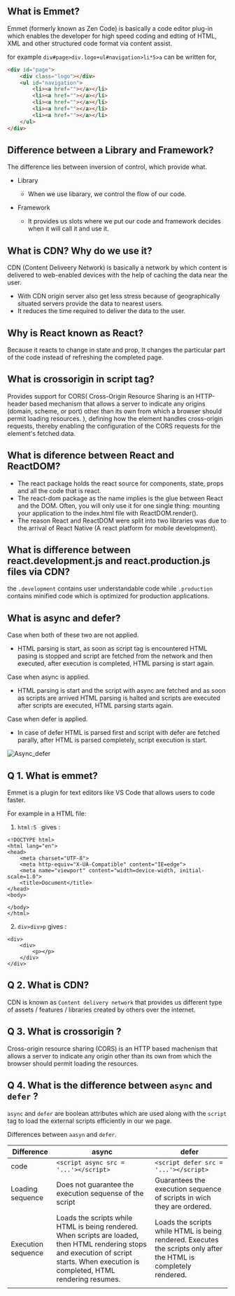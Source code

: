 ## What is Emmet?
Emmet (formerly known as Zen Code) is basically a code editor plug-in which enables the developer for high speed coding and edting of HTML, XML and other structured code format via content assist.

for example `div#page>div.logo+ul#navigation>li*5>a` can be written for,

```html
<div id="page">
	<div class="logo"></div>
	<ul id="navigation">
		<li><a href=""></a></li>
		<li><a href=""></a></li>
		<li><a href=""></a></li>
		<li><a href=""></a></li>
		<li><a href=""></a></li>
	</ul>
</div>
```

## Difference between a Library and Framework?
The difference lies between inversion of control, which provide what. 

- Library
   * When we use libarary, we control the flow of our code.
  
- Framework 
   * It provides us slots where we put our code and framework decides when it will call it and use it.

## What is CDN? Why do we use it?
  CDN (Content Deliveery Network) is basically a network by which content is delivered to web-enabled devices with the help of caching the data near the user.
 - With CDN origin server also get less stress because of geographically situated servers provide the data to nearest users.
 - It reduces the time required to deliver the data to the user.

## Why is React known as React?
Because it reacts to change in state and prop, It changes the particular part of the code instead of refreshing the completed page.

## What is crossorigin in script tag?
Provides support for CORS( Cross-Origin Resource Sharing is an HTTP-header based mechanism that allows a server to indicate any origins (domain, scheme, or port) other than its own from which a browser should permit loading resources. ), defining how the element handles cross-origin requests, thereby enabling the configuration of the CORS requests for the element's fetched data.

## What is diference between React and ReactDOM?
- The react package holds the react source for components, state, props and all the code that is react.
- The react-dom package as the name implies is the glue between React and the DOM. Often, you will only use it for one single thing: mounting your application to the index.html file with ReactDOM.render().
- The reason React and ReactDOM were split into two libraries was due to the arrival of React Native (A react platform for mobile development).

## What is difference between react.development.js and react.production.js files via CDN?
 the `.development` contains user understandable code while `.production` contains minified code which is optimized for production applications.
 
 ## What is async and defer?
 
Case when both of these two are not applied.
  - HTML parsing is start, as soon as script tag is encountered HTML pasing is stopped and script are fetched from the network and then executed,
   after execution is completed, HTML parsing is start again.

Case when async is applied.
  - HTML parsing is start and the script with async are fetched and as soon as scripts are arrived HTML parsing is halted and scripts are executed after scripts are 
   executed, HTML parsing starts again.

Case when defer is applied.
  - In case of defer HTML is parsed first and script with defer are fetched parally, after HTML is parsed completely, script execution is start.

 ![Async_defer](https://www.growingwiththeweb.com/images/2014/02/26/async-vs-defer-twitter.png)
 
 
 ## Q 1.  What is **emmet**?

Emmet is a plugin for text editors like VS Code that allows users to code faster.

For example in a HTML file:

1. `html:5 ` gives :

```
<!DOCTYPE html>
<html lang="en">
<head>
    <meta charset="UTF-8">
    <meta http-equiv="X-UA-Compatible" content="IE=edge">
    <meta name="viewport" content="width=device-width, initial-scale=1.0">
    <title>Document</title>
</head>
<body>
    
</body>
</html>
```
2. `div>div>p` gives :

```
<div>
    <div>
        <p></p>
    </div>
</div>
```

## Q 2. What is **CDN**?

CDN is known as `Content delivery network`  that provides us different type of assets / features / libraries  created by others over the internet.

## Q 3. What is **crossorigin** ?

Cross-origin resource sharing (CORS) is an HTTP based machenism that allows a server to indicate any origin other than its own from which the browser should permit loading the  resources.

## Q 4. What is the difference between `async` and `defer` ?

`async` and `defer` are boolean attributes which are used along with the `script` tag to load the external scripts efficiently in our we page.

Differences between `aasyn` and `defer`.

| Difference  |      async      |  defer |
|-------------|-----------------|--------|
| code | `<script async src = '...'></script>`  |  `<script defer src = '...'></script>`|
| Loading sequence | Does not guarantee the execution sequense of the script    | Guarantees the execution sequence of scripts in wich they are ordered.   |
| Execution sequence | Loads the scripts while HTML is being rendered. When scripts are loaded, then HTML rendering stops and execution of script starts. When execution is completed, HTML rendering resumes.  | Loads the scripts while HTML is being rendered. Executes the scripts only after the HTML is completely rendered.
|       |      |       |

